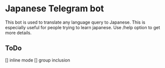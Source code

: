 # Japanese Telegram bot

This bot is used to translate any language query to Japanese.
This is especially useful for people trying to learn japanese. Use /help option to get more details.

## ToDo
[] inline mode
[] group inclusion
